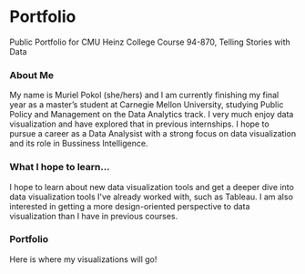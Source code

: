 # Portfolio
Public Portfolio for CMU Heinz College Course 94-870, Telling Stories with Data

### About Me
My name is Muriel Pokol (she/hers) and I am currently finishing my final year as a master’s student at Carnegie Mellon University, studying Public Policy and Management on the Data Analytics track.  I very much enjoy data visualization and have explored that in previous internships.  I hope to pursue a career as a Data Analysist with a strong focus on data visualization and its role in Bussiness Intelligence.

### What I hope to learn...
I hope to learn about new data visualization tools and get a deeper dive into data visualization tools I've already worked with, such as Tableau.  I am also interested in getting a more design-oriented perspective to data visualization than I have in previous courses.  

### Portfolio
Here is where my visualizations will go!
